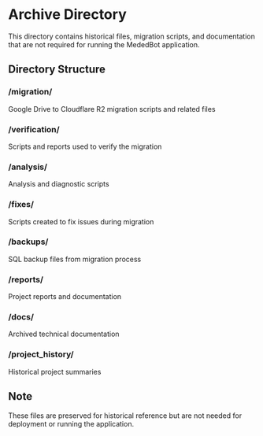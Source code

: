 # Archive Directory

This directory contains historical files, migration scripts, and documentation that are not required for running the MededBot application.

## Directory Structure

### /migration/
Google Drive to Cloudflare R2 migration scripts and related files

### /verification/
Scripts and reports used to verify the migration

### /analysis/
Analysis and diagnostic scripts

### /fixes/
Scripts created to fix issues during migration

### /backups/
SQL backup files from migration process

### /reports/
Project reports and documentation

### /docs/
Archived technical documentation

### /project_history/
Historical project summaries

## Note
These files are preserved for historical reference but are not needed for deployment or running the application.
